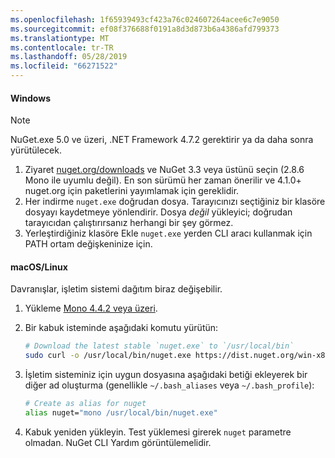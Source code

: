 ```yaml
---
ms.openlocfilehash: 1f65939493cf423a76c024607264acee6c7e9050
ms.sourcegitcommit: ef08f376688f0191a8d3d873b6a4386afd799373
ms.translationtype: MT
ms.contentlocale: tr-TR
ms.lasthandoff: 05/28/2019
ms.locfileid: "66271522"
---
```

#### <a name="windows"></a>Windows

> [!Note]
> NuGet.exe 5.0 ve üzeri, .NET Framework 4.7.2 gerektirir ya da daha sonra yürütülecek.

1. Ziyaret [nuget.org/downloads](https://nuget.org/downloads) ve NuGet 3.3 veya üstünü seçin (2.8.6 Mono ile uyumlu değil). En son sürümü her zaman önerilir ve 4.1.0+ nuget.org için paketlerini yayımlamak için gereklidir.
1. Her indirme `nuget.exe` doğrudan dosya. Tarayıcınızı seçtiğiniz bir klasöre dosyayı kaydetmeye yönlendirir. Dosya *değil* yükleyici; doğrudan tarayıcıdan çalıştırırsanız herhangi bir şey görmez.
1. Yerleştirdiğiniz klasöre Ekle `nuget.exe` yerden CLI aracı kullanmak için PATH ortam değişkeninize için.

#### <a name="macoslinux"></a>macOS/Linux

Davranışlar, işletim sistemi dağıtım biraz değişebilir.

1. Yükleme [Mono 4.4.2 veya üzeri](http://www.mono-project.com/docs/getting-started/install/).

1. Bir kabuk isteminde aşağıdaki komutu yürütün:

    ```bash
    # Download the latest stable `nuget.exe` to `/usr/local/bin`
    sudo curl -o /usr/local/bin/nuget.exe https://dist.nuget.org/win-x86-commandline/latest/nuget.exe
    ```

1. İşletim sisteminiz için uygun dosyasına aşağıdaki betiği ekleyerek bir diğer ad oluşturma (genellikle `~/.bash_aliases` veya `~/.bash_profile`):

    ```bash
    # Create as alias for nuget
    alias nuget="mono /usr/local/bin/nuget.exe"
    ```

1. Kabuk yeniden yükleyin.  Test yüklemesi girerek `nuget` parametre olmadan. NuGet CLI Yardım görüntülemelidir.
